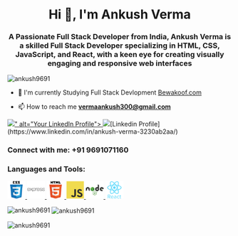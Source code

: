<h1 align="center">Hi 👋, I'm Ankush Verma</h1>
<h3 align="center">A Passionate Full Stack Developer from India, Ankush Verma is a skilled Full Stack Developer specializing in HTML, CSS, JavaScript, and React, with a keen eye for creating visually engaging and responsive web interfaces</h3>

<p align="left"> <img src="https://komarev.com/ghpvc/?username=ankush9691&label=Profile%20views&color=0e75b6&style=flat" alt="ankush9691" /> </p>

- 🌱 I'm currently Studying Full Stack Devlopment [Bewakoof.com](https://gregarious-unicorn-69328d.netlify.app/)

- 📫 How to reach me **vermaankush300@gmail.com**
  
 <a href="https://www.linkedin.com/in/ankush-verma-3230ab2aa/" >
    <img width="20px" margine="100px,50px" src="https://encrypted-tbn0.gstatic.com/images?q=tbn:ANd9GcQY2kvJfob6VCMFo53k_P0W7p4S8XHRnt4FbQ&s"/>" alt="Your LinkedIn Profile">
</a>
<img width="20px" margine="100px,50px" src="https://encrypted-tbn0.gstatic.com/images?q=tbn:ANd9GcQY2kvJfob6VCMFo53k_P0W7p4S8XHRnt4FbQ&s"/>[Linkedin Profile](https://www.linkedin.com/in/ankush-verma-3230ab2aa/)

<h3 align="left">Connect with me: +91 9691071160</h3>
<p align="left"> 
</p>

<h3 align="left">Languages and Tools:</h3>
<p align="left"> <a href="https://www.w3schools.com/css/" target="_blank" rel="noreferrer"> <img src="https://raw.githubusercontent.com/devicons/devicon/master/icons/css3/css3-original-wordmark.svg" alt="css3" width="40" height="40"/> </a> <a href="https://expressjs.com" target="_blank" rel="noreferrer"> <img src="https://raw.githubusercontent.com/devicons/devicon/master/icons/express/express-original-wordmark.svg" alt="express" width="40" height="40"/> </a> <a href="https://www.w3.org/html/" target="_blank" rel="noreferrer"> <img src="https://raw.githubusercontent.com/devicons/devicon/master/icons/html5/html5-original-wordmark.svg" alt="html5" width="40" height="40"/> </a> <a href="https://developer.mozilla.org/en-US/docs/Web/JavaScript" target="_blank" rel="noreferrer"> <img src="https://raw.githubusercontent.com/devicons/devicon/master/icons/javascript/javascript-original.svg" alt="javascript" width="40" height="40"/> </a> <a href="https://nodejs.org" target="_blank" rel="noreferrer"> <img src="https://raw.githubusercontent.com/devicons/devicon/master/icons/nodejs/nodejs-original-wordmark.svg" alt="nodejs" width="40" height="40"/> </a> <a href="https://reactjs.org/" target="_blank" rel="noreferrer"> <img src="https://raw.githubusercontent.com/devicons/devicon/master/icons/react/react-original-wordmark.svg" alt="react" width="40" height="40"/> </a> </p>

<p><img align="left" src="https://github-readme-stats.vercel.app/api/top-langs?username=ankush9691&show_icons=true&locale=en&layout=compact" alt="ankush9691" /></p>

<p>&nbsp;<img align="center" src="https://github-readme-stats.vercel.app/api?username=ankush9691&show_icons=true&locale=en" alt="ankush9691" /></p>

<p><img align="center" src="https://github-readme-streak-stats.herokuapp.com/?user=ankush9691&" alt="ankush9691" /></p>
